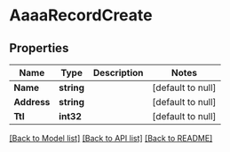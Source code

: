 # AaaaRecordCreate

## Properties
Name | Type | Description | Notes
------------ | ------------- | ------------- | -------------
**Name** | **string** |  | [default to null]
**Address** | **string** |  | [default to null]
**Ttl** | **int32** |  | [default to null]

[[Back to Model list]](../README.md#documentation-for-models) [[Back to API list]](../README.md#documentation-for-api-endpoints) [[Back to README]](../README.md)



